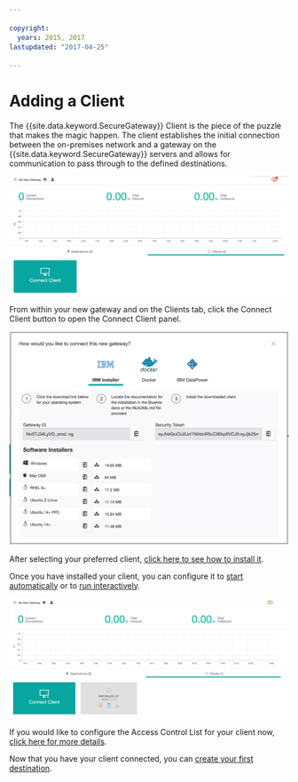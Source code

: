```yaml
---

copyright:
  years: 2015, 2017
lastupdated: "2017-04-25"

---
```


# Adding a Client

The {{site.data.keyword.SecureGateway}} Client is the piece of the puzzle that makes the magic happen.  The client establishes the initial connection between the on-premises network and a gateway on the {{site.data.keyword.SecureGateway}} servers and allows for communication to pass through to the defined destinations.

![New Gateway](./images/newGateway.png?raw=true "New Gateway")

From within your new gateway and on the Clients tab, click the Connect Client button to open the Connect Client panel.

![Connect Client](./images/connectClient.png?raw=true "Connect Client")

After selecting your preferred client, [click here to see how to install it](./securegateway_install.html).

Once you have installed your client, you can configure it to [start automatically](./securegateway_auto-start.html) or to [run interactively](./securegateway_interaction.html).

![Connected Client](./images/connectedClient.png?raw=true "Connected Client")

If you would like to configure the Access Control List for your client now, [click here for more details](./securegateway_acl.html).

Now that you have your client connected, you can [create your first destination](./securegateway_destination.html).
